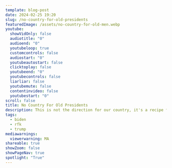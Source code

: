 ```yaml
---
template: blog-post
date: 2024-02-25 19:20
slug: /no-country-for-old-presidents
featuredImage: /assets/no-country-for-old-men.webp
youtube:
  showVidOnly: false
  audiotitle: "0"
  audioend: "0"
  youtubeloop: true
  customcontrols: false
  audiostart: "0"
  youtubeautostart: false
  clicktoplay: false
  youtubeend: "0"
  youtubecontrols: false
  liarliar: false
  youtubemute: false
  contentinvideo: false
  youtubestart: "0"
scroll: false
title: No Country For Old Presidents
description: This is not the direction for our country, it's a recipe for a coen bros film
tags:
  - biden
  - rfk
  - trump
mediawarnings:
  viewerwarning: MA
shareable: true
showZoom: false
showPageNav: true
spotlight: "True"
---
```

